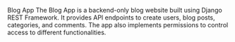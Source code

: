 Blog App
The Blog App is a backend-only blog website built using Django REST Framework. It provides API endpoints to create users, blog posts, categories, and comments. The app also implements permissions to control access to different functionalities.
